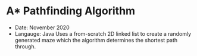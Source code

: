 # A* Pathfinding Algorithm
- Date: November 2020
- Langauge: Java
Uses a from-scratch 2D linked list to create a randomly generated maze which the algorithm determines the shortest path through.
